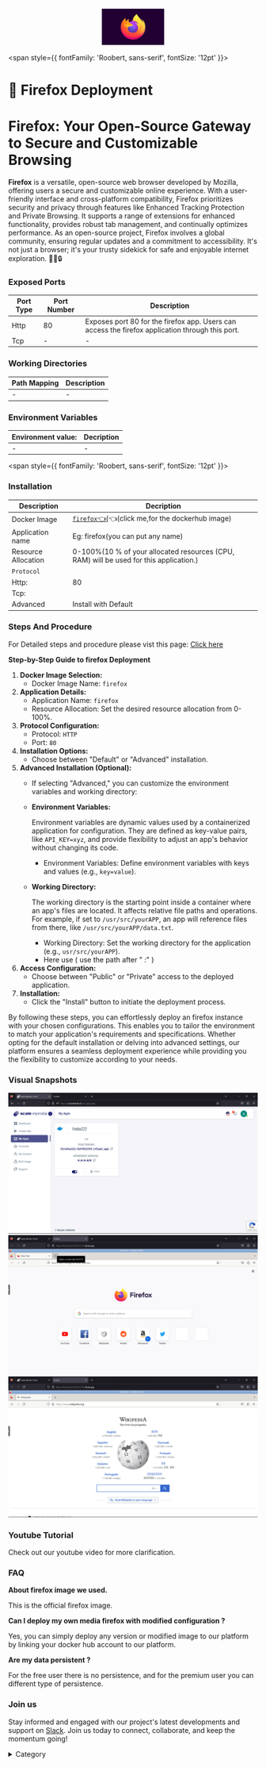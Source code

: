 <p align="center">
  <img src="/img/fdb.jpg" alt="Alt Text" width="25%"/>
</p>

<span style={{ fontFamily: 'Roobert, sans-serif', fontSize: '12pt' }}>

# 🦊 Firefox Deployment

# Firefox: Your Open-Source Gateway to Secure and Customizable Browsing

**Firefox** is a versatile, open-source web browser developed by Mozilla, offering users a secure and customizable online experience. With a user-friendly interface and cross-platform compatibility, Firefox prioritizes security and privacy through features like Enhanced Tracking Protection and Private Browsing. It supports a range of extensions for enhanced functionality, provides robust tab management, and continually optimizes performance. As an open-source project, Firefox involves a global community, ensuring regular updates and a commitment to accessibility. It's not just a browser; it's your trusty sidekick for safe and enjoyable internet exploration. 🦊🌐🔒

### Exposed Ports

| Port Type | Port Number | Description |
| --------- | ----------- | ----------- |
| Http      | 80        | Exposes port 80 for the firefox app. Users can access the firefox application through this port. |
| Tcp       | -           | -             |


### Working Directories

| Path Mapping                           | Description |
| -------------------------------------- | ----------- |
| -     | -|


### Environment Variables


|   **Environment value:**          | Decription                                                                                                               | 
| --------------------- | ------                                                                                                                   | 
|-       |  -                              |

</span>


<span style={{ fontFamily: 'Roobert, sans-serif', fontSize: '12pt' }}>

### Installation


|  Description          | Decription                                                                                                               | 
| --------------------- | ------                                                                                                                   | 
| Docker Image          |  [`firefox`👈(](https://hub.docker.com/r/linuxserver/firefox)👈(click me,for the dockerhub image)                                   |
| Application name      |  Eg: firefox(you can put any name)                                                                                        | 
| Resource Allocation   |  0-100%(10 % of your allocated resources (CPU, RAM) will be used for this application.)                                  | 
| `Protocol`            |                                                                                                                          | 
|  Http:                |  80                                                                                                                    |
|  Tcp:                 |                                                                                                                          | 
|    Advanced           |    Install with Default                                                                                                  |
                                                                     

### Steps And Procedure

For Detailed steps and procedure please vist this page: [Click here](https://techscaleinfinite.github.io/introduction/cloud-float/Steps%20and%20procedure)


**Step-by-Step Guide to firefox Deployment**

1. **Docker Image Selection:**
   * Docker Image Name: `firefox`
2. **Application Details:**
   * Application Name: `firefox`
   * Resource Allocation: Set the desired resource allocation from 0-100%.
3. **Protocol Configuration:**
   * Protocol: `HTTP`
   * Port: `80`
4. **Installation Options:**
   * Choose between "Default" or "Advanced" installation.
5. **Advanced Installation (Optional):**
   * If selecting "Advanced," you can customize the environment variables and working directory:
   *   **Environment Variables:**

       Environment variables are dynamic values used by a containerized application for configuration. They are defined as key-value pairs, like `API_KEY=xyz`, and provide flexibility to adjust an app's behavior without changing its code.

       * Environment Variables: Define environment variables with keys and values (e.g., `key=value`).
   *   **Working Directory:**

       The working directory is the starting point inside a container where an app's files are located. It affects relative file paths and operations. For example, if set to `/usr/src/yourAPP`, an app will reference files from there, like `/usr/src/yourAPP/data.txt`.

       * Working Directory: Set the working directory for the application (e.g., `usr/src/yourAPP`).
       * Here use ( use the path after   " :"  )
6. **Access Configuration:**
   * Choose between "Public" or "Private" access to the deployed application.
7. **Installation:**
   * Click the "Install" button to initiate the deployment process.

By following these steps, you can effortlessly deploy an  firefox instance with your chosen configurations. This enables you to tailor the environment to match your application's requirements and specifications. Whether opting for the default installation or delving into advanced settings, our platform ensures a seamless deployment experience while providing you the flexibility to customize according to your needs.

### Visual Snapshots

![Alt Text](/img/ok.jpg)
![Alt Text](/img/oii.jpg)
![Alt Text](/img/iiil.png)


### Youtube Tutorial&#x20;

Check out our youtube video for more clarification.

### FAQ

**About firefox image we used.**

This is the official firefox image.

**Can I deploy my own media firefox with modified configuration ?**

Yes, you can simply deploy any version or modified image to our platform by linking your docker hub account to our platform.

**Are my data persistent ?**

For the free user there is no persistence, and for the premium user you can different type of persistence.

### Join us

Stay informed and engaged with our project's latest developments and support on [Slack](https://app.slack.com/client/T04QS32JX6E/C04QKEWE146). Join us today to connect, collaborate, and keep the momentum going!&#x20;

<details>

<summary>Category</summary>

Kubernetes, cloud computing, DevOps, cloud services, hosting platform, container orchestration, cloud infrastructure, cloud deployment, cloud management, cloud technology, cloud solutions, firebox, browsing

</details>

</span>


